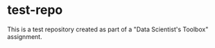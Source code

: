 test-repo
=========

This is a test repository created as part of a "Data Scientist's Toolbox" assignment.
